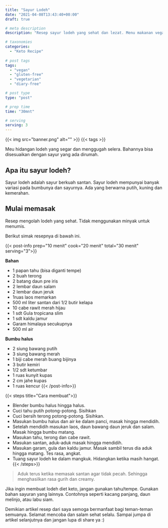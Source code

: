 ```yaml
---
title: "Sayur Lodeh"
date: "2021-04-08T13:43:40+00:00"
draft: true

# meta description
description: "Resep sayur lodeh yang sehat dan lezat. Menu makanan vegan yang menggugah selera"

# taxonomies
categories:
  - "Keto Recipe"
  
# post tags
tags:
  - "vegan"
  - "gluten-free"
  - "vegetarian"
  - "diary-free"

# post type
type: "post"

# prep time
time: "30mnt"

# serving
serving: 3
---
```


{{< img src="banner.png" alt="" >}}
{{< tags >}}

Meu hidangan lodeh yang segar dan menggugah selera. Bahannya bisa disesuaikan dengan sayur yang ada dirumah.

## Apa itu sayur lodeh?

Sayur lodeh adalah sayur berkuah santan. Sayur lodeh mempunyai banyak variasi pada bumbunya dan sayurnya. Ada yang berwarna putih, kuning dan kemerahan.

## Mulai memasak

Resep mengolah lodeh yang sehat. Tidak menggunakan minyak untuk menumis.

Berikut simak resepnya di bawah ini.

{{< post-info prep="10 menit" cook="20 menit" total="30 menit" serving="3">}}

__Bahan__

-   1 papan tahu (bisa diganti tempe)
-   2 buah terong
-   2 batang daun pre iris
-   2 lembar daun salam
-   2 lembar daun jeruk
-   1ruas laos memarkan
-   500 ml liter santan dari 1/2 butir kelapa
-   10 cabe rawit merah hijau
-   1 sdt Gula tropicana slim
-   1 sdt kaldu jamur
-   Garam himalaya secukupnya
-   500 ml air

__Bumbu halus__

-   2 siung bawang putih
-   3 siung bawang merah
-   1 biji cabe merah buang bijinya
-   3 butir kemiri
-   1/2 sdt ketumbar
-   1 ruas kunyit kupas
-   2 cm jahe kupas
-   1 ruas kencur
{{< /post-info>}}

{{< steps title="Cara membuat">}}
-   Blender bumbu halus hingga halus.
-   Cuci tahu putih potong-potong. Sisihkan
-   Cuci bersih terong potong-potong. Sisihkan.
-   Masukan bumbu halus dan air ke dalam panci, masak hingga mendidih.
-   Setelah mendidih masukan laos, daun bawang daun jeruk dan salam. Masak hingga bumbu matang.
-   Masukan tahu, terong dan cabe rawit.
-   Masukan santan, aduk-aduk masak hingga mendidih.
-   Masukan garam, gula dan kaldu jamur. Masak sambil terus dia aduk hingga matang. Tes rasa, angkat.
-   Tuang sayur lodeh ke dalam mangkuk. Hidangkan ketika masih hangat.
{{< /steps>}}

> Aduk terus ketika memasak santan agar tidak pecah. Sehingga menghasilkan rasa gurih dan creamy.

Jika ingin membuat lodeh diet keto, jangan gunakan tahu/tempe. Gunakan bahan sayuran yang lainnya. Contohnya seperti kacang panjang, daun melinjo, atau labu siam.

Demikian artikel resep dari saya semoga bermanfaat bagi teman-teman semuanya. Selamat mencoba dan salam sehat selalu. Sampai jumpa di artikel selanjutnya dan jangan lupa di share ya :)